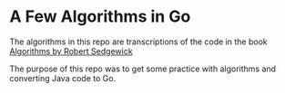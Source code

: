 # A Few Algorithms in Go

The algorithms in this repo are transcriptions of
the code in the book [Algorithms by Robert Sedgewick](https://algs4.cs.princeton.edu/home/)

The purpose of this repo was to get some practice with algorithms and converting Java code
to Go. 
